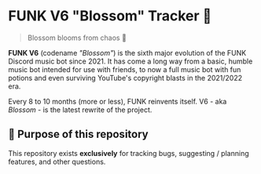 # FUNK V6 "Blossom" Tracker 🌸  
> Blossom blooms from chaos 🌸

**FUNK V6** (codename *"Blossom"*) is the sixth major evolution of the FUNK Discord music bot since 2021. It has come a long way from a basic, humble music bot intended for use with friends, to now a full music bot with fun potions and even surviving YouTube's copyright blasts in the 2021/2022 era.

Every 8 to 10 months (more or less), FUNK reinvents itself. V6 - aka *Blossom* - is the latest rewrite of the project.

## 🎯 Purpose of this repository

This repository exists **exclusively** for tracking bugs, suggesting / planning features, and other questions.
